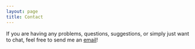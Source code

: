 ```yaml
---
layout: page
title: Contact
---
```


If you are having any problems, questions, suggestions, or simply just want to chat, feel free to send me an [email](mailto:m.amarnah@gmail.com)!